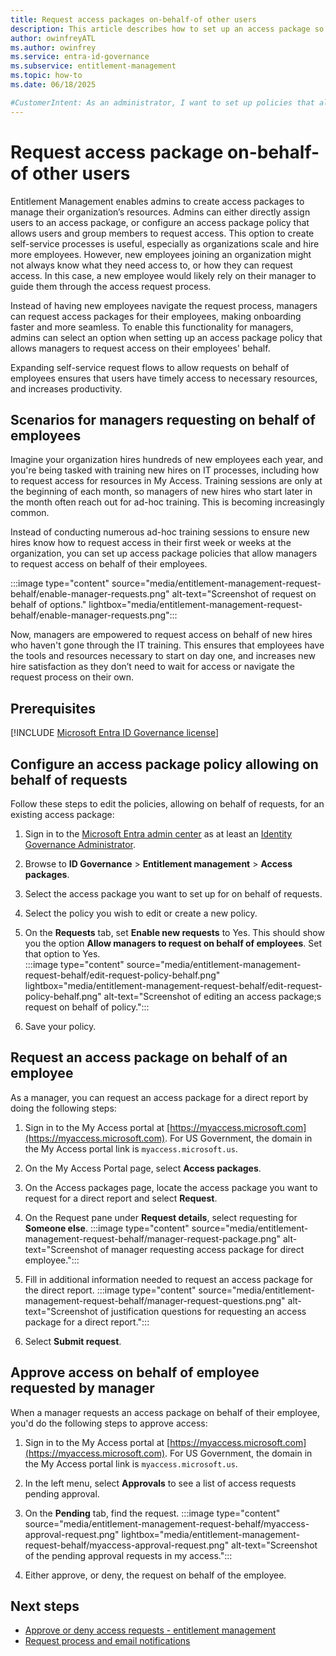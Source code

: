 ```yaml
---
title: Request access packages on-behalf-of other users
description: This article describes how to set up an access package so that managers can approve, or deny, requests for users reporting to them.
author: owinfreyATL
ms.author: owinfrey
ms.service: entra-id-governance
ms.subservice: entitlement-management
ms.topic: how-to 
ms.date: 06/18/2025

#CustomerIntent: As an administrator, I want to set up policies that allow managers to approve access package requests on behalf of their employees, and show show them how they would do act on these policies.
---
```



# Request access package on-behalf-of other users

Entitlement Management enables admins to create access packages to manage their organization’s resources. Admins can either directly assign users to an access package, or configure an access package policy that allows users and group members to request access. This option to create self-service processes is useful, especially as organizations scale and hire more employees. However, new employees joining an organization might not always know what they need access to, or how they can request access. In this case, a new employee would likely rely on their manager to guide them through the access request process.

Instead of having new employees navigate the request process, managers can request access packages for their employees, making onboarding faster and more seamless. To enable this functionality for managers, admins can select an option when setting up an access package policy that allows managers to request access on their employees' behalf.

Expanding self-service request flows to allow requests on behalf of employees ensures that users have timely access to necessary resources, and increases productivity.


## Scenarios for managers requesting on behalf of employees

Imagine your organization hires hundreds of new employees each year, and you're being tasked with training new hires on IT processes, including how to request access for resources in My Access. Training sessions are only at the beginning of each month, so managers of new hires who start later in the month often reach out for ad-hoc training. This is becoming increasingly common.

Instead of conducting numerous ad-hoc training sessions to ensure new hires know how to request access in their first week or weeks at the organization, you can set up access package policies that allow managers to request access on behalf of their employees.

:::image type="content" source="media/entitlement-management-request-behalf/enable-manager-requests.png" alt-text="Screenshot of request on behalf of options." lightbox="media/entitlement-management-request-behalf/enable-manager-requests.png":::

Now, managers are empowered to request access on behalf of new hires who haven't gone through the IT training. This ensures that employees have the tools and resources necessary to start on day one, and increases new hire satisfaction as they don’t need to wait for access or navigate the request process on their own.

## Prerequisites

[!INCLUDE [Microsoft Entra ID Governance license](../includes/entra-entra-governance-license.md)]

## Configure an access package policy allowing on behalf of requests

Follow these steps to edit the policies, allowing on behalf of requests, for an existing access package:

1. Sign in to the [Microsoft Entra admin center](https://entra.microsoft.com) as at least an [Identity Governance Administrator](../identity/role-based-access-control/permissions-reference.md#identity-governance-administrator).

1. Browse to **ID Governance** > **Entitlement management** > **Access packages**. 

1. Select the access package you want to set up for on behalf of requests.  

1. Select the policy you wish to edit or create a new policy. 

1. On the **Requests** tab, set **Enable new requests** to Yes. This should show you the option **Allow managers to request on behalf of employees**. Set that option to Yes.  
    :::image type="content" source="media/entitlement-management-request-behalf/edit-request-policy-behalf.png" lightbox="media/entitlement-management-request-behalf/edit-request-policy-behalf.png" alt-text="Screenshot of editing an access package;s request on behalf of policy.":::
1. Save your policy. 

## Request an access package on behalf of an employee
 
As a manager, you can request an access package for a direct report by doing the following steps:

1. Sign in to the My Access portal at [https://myaccess.microsoft.com](https://myaccess.microsoft.com). For US Government, the domain in the My Access portal link is `myaccess.microsoft.us`.

1. On the My Access Portal page, select **Access packages**.

1. On the Access packages page, locate the access package you want to request for a direct report and select **Request**.
    
1. On the Request pane under **Request details**, select requesting for **Someone else**.
    :::image type="content" source="media/entitlement-management-request-behalf/manager-request-package.png" alt-text="Screenshot of manager requesting access package for direct employee.":::
1. Fill in additional information needed to request an access package for the direct report.
    :::image type="content" source="media/entitlement-management-request-behalf/manager-request-questions.png" alt-text="Screenshot of justification questions for requesting an access package for a direct report.":::
1. Select **Submit request**.

## Approve access on behalf of employee requested by manager

When a manager requests an access package on behalf of their employee, you'd do the following steps to approve access:

1. Sign in to the My Access portal at [https://myaccess.microsoft.com](https://myaccess.microsoft.com). For US Government, the domain in the My Access portal link is `myaccess.microsoft.us`.

1. In the left menu, select **Approvals** to see a list of access requests pending approval.

1. On the **Pending** tab, find the request.
    :::image type="content" source="media/entitlement-management-request-behalf/myaccess-approval-request.png" lightbox="media/entitlement-management-request-behalf/myaccess-approval-request.png" alt-text="Screenshot of the pending approval requests in my access.":::

1. Either approve, or deny, the request on behalf of the employee.

## Next steps

- [Approve or deny access requests - entitlement management](entitlement-management-request-approve.md)
- [Request process and email notifications](entitlement-management-process.md)
